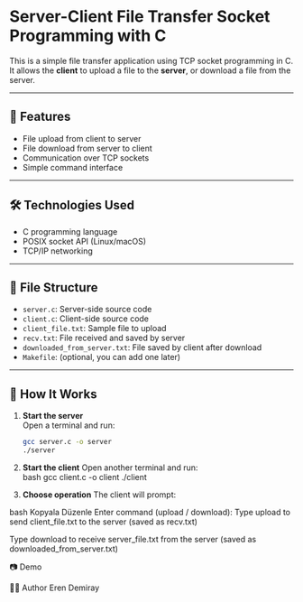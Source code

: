 # Server-Client File Transfer Socket Programming with C

This is a simple file transfer application using TCP socket programming in C. It allows the **client** to upload a file to the **server**, or download a file from the server.

---

## 🚀 Features

- File upload from client to server
- File download from server to client
- Communication over TCP sockets
- Simple command interface

---

## 🛠️ Technologies Used

- C programming language
- POSIX socket API (Linux/macOS)
- TCP/IP networking

---

## 📁 File Structure

- `server.c`: Server-side source code
- `client.c`: Client-side source code
- `client_file.txt`: Sample file to upload
- `recv.txt`: File received and saved by server
- `downloaded_from_server.txt`: File saved by client after download
- `Makefile`: (optional, you can add one later)

---

## 🧪 How It Works

1. **Start the server**  
   Open a terminal and run:
   ```bash
   gcc server.c -o server
   ./server

2. **Start the client**
Open another terminal and run:  
bash
gcc client.c -o client
./client  

4. **Choose operation**
The client will prompt:

bash
Kopyala
Düzenle
Enter command (upload / download):
Type upload to send client_file.txt to the server (saved as recv.txt)

Type download to receive server_file.txt from the server (saved as downloaded_from_server.txt)

📷 Demo


👨‍💻 Author
Eren Demiray
